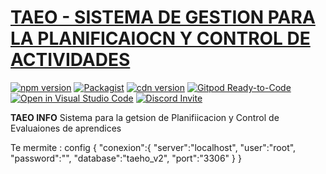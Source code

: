 # [TAEO  - SISTEMA DE GESTION PARA LA PLANIFICAIOCN Y CONTROL DE ACTIVIDADES]()

[![npm version](https://img.shields.io/npm/v/admin-lte/latest.svg)](https://www.npmjs.com/package/admin-lte)
[![Packagist](https://img.shields.io/packagist/v/almasaeed2010/adminlte.svg)](https://packagist.org/packages/almasaeed2010/adminlte)
[![cdn version](https://data.jsdelivr.com/v1/package/npm/admin-lte/badge)](https://www.jsdelivr.com/package/npm/admin-lte)
[![Gitpod Ready-to-Code](https://img.shields.io/badge/Gitpod-Ready--to--Code-blue?logo=gitpod)](https://gitpod.io/from-referrer/)
[![Open in Visual Studio Code](https://open.vscode.dev/badges/open-in-vscode.svg)](https://open.vscode.dev/ColorlibHQ/AdminLTE)
[![Discord Invite](https://img.shields.io/badge/discord-join%20now-green)](https://discord.gg/jfdvjwFqfz)

**TAEO INFO** Sistema para la getsion de Planifiicacion y Control de Evaluaiones de aprendices

Te mermite :
config
{
  "conexion":{
    "server":"localhost",
    "user":"root",
    "password":"",
    "database":"taeho_v2",
    "port":"3306"
  }
}




